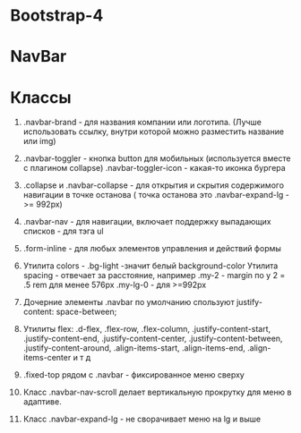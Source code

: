 # Bootstrap-4

# NavBar

# Классы

1. .navbar-brand - для названия компании или логотипа. (Лучше использовать ссылку, внутри которой можно разместить название или img)

2. .navbar-toggler - кнопка button для мобильных (используется вместе с плагином collapse)
   .navbar-toggler-icon - какая-то иконка бургера

3. .collapse и .navbar-collapse - для открытия и скрытия содержимого навигации в точке останова ( точка останова это .navbar-expand-lg - >= 992px)

4. .navbar-nav - для навигации, включает поддержку выпадающих списков - для тэга ul

5. .form-inline - для любых элементов управления и действий формы

6. Утилита colors - .bg-light -значит белый background-color
   Утилита spacing - отвечает за расстояние, например
   .my-2 - margin по y 2 = .5 rem для менее 576px
   .my-lg-0 - для >=992px

7. Дочерние элементы .navbar по умолчанию спользуют justify-content: space-between;

8. Утилиты flex: .d-flex, .flex-row, .flex-column, .justify-content-start, .justify-content-end, .justify-content-center, .justify-content-between, .justify-content-around, .align-items-start, .align-items-end, .align-items-center и т д

9) .fixed-top рядом с .navbar - фиксированное меню сверху

10. Класс .navbar-nav-scroll делает вертикальную прокрутку для меню в адаптиве.

11. Класс .navbar-expand-lg - не сворачивает меню на lg и выше
